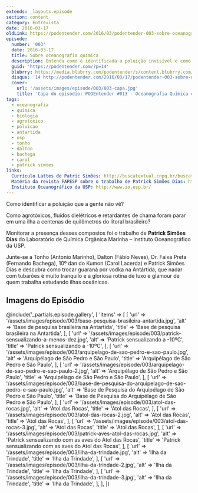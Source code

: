 ```yaml
---
extends: _layouts.episode
section: content
category: Entrevista
date: 2016-03-17
oldLink: https://podentender.com/2016/03/podentender-003-sobre-oceanografia-quimica.html
episode:
  number: '003'
  date: 2016-03-17
  title: Sobre oceanografia química
  description: Entenda como é identificada a poluição invisível e como agrotóxicos e outros poluentes foram parar em uma ilha há centenas de quilômetros do litoral brasileiro. 
  guid: 'https://podentender.com/?p=14'
  blubrry: https://media.blubrry.com/podentender/s/content.blubrry.com/podentender/PODEntender_003_sobre_oceanografia_quimica.mp3
  disqus: '14 http://podentender.com/2016/03/17/podentender-003-sobre-oceanografia-quimica/'
  cover:
    url: '/assets/images/episode/003/003-capa.jpg'
    title: 'Capa do episódio: PODEntender #013 - Oceanografia Química com Patrick Simões Dias'
tags:
  - oceanografia
  - quimica
  - biologia
  - agrotoxico
  - poluicao
  - antartida
  - usp
  - tonho
  - dalton
  - bachega
  - carol
  - patrick simoes
links:
  Currículo Lattes de Patric Simões: http://buscatextual.cnpq.br/buscatextual/visualizacv.do?id=K4262622Y4
  Matéria da revista FAPESP sobre o trabalho de Patrick Simões Dias: http://revistapesquisa.fapesp.br/2013/07/26/poluicao-que-vem-de-longe/
  Instituto Oceanográfico da USP: http://www.io.usp.br/
---
```


Como identificar a poluição que a gente não vê?

Como agrotóxicos, fluídos dielétricos e retardantes de chama
foram parar em uma ilha a centenas de quilômetros do litoral
brasileiro?

Monitorar a presença desses compostos foi o trabalho de
**Patrick Simões Dias** do Laboratório de Química Orgânica Marinha
– Instituto Oceanográfico da USP.

Junte-se a Tonho (Antonio Marinho), Dalton (Fábio Neves),
Dr. Faixa Preta (Fernando Bachega), 10º dan do Kumon (Carol Lacerda)
e Patrick Simões Dias e descubra como trocar guaraná por vodka na
Antártida, que nadar com tubarões é muito tranquilo e a
gloriosa rotina de luxo e glamour de quem trabalha estudando
ilhas oceânicas.

## Imagens do Episódio

@include('_partials.episode.gallery', [
    'items' => [
        [
            'url' => '/assets/images/episode/003/base-pesquisa-brasileira-antartida.jpg',
            'alt' => 'Base de pesquisa brasileira na Antartida',
            'title' => 'Base de pesquisa brasileira na Antartida',
        ],
        [
            'url' => '/assets/images/episode/003/patrick-sensualizando-a-menos-dez.jpg',
            'alt' => 'Patrick sensualizando a -10ºC',
            'title' => 'Patrick sensualizando a -10ºC',
        ],
        [
            'url' => '/assets/images/episode/003/arquipelago-de-sao-pedro-e-sao-paulo.jpg',
            'alt' => 'Arquipélago de São Pedro e São Paulo',
            'title' => 'Arquipélago de São Pedro e São Paulo',
        ],
        [
            'url' => '/assets/images/episode/003/arquipelago-de-sao-pedro-e-sao-paulo-2.jpg',
            'alt' => 'Arquipélago de São Pedro e São Paulo',
            'title' => 'Arquipélago de São Pedro e São Paulo',
        ],
        [
            'url' => '/assets/images/episode/003/base-de-pesquisa-do-arquipelago-de-sao-pedro-e-sao-paulo.jpg',
            'alt' => 'Base de Pesquisa do Arquipélago de São Pedro e São Paulo',
            'title' => 'Base de Pesquisa do Arquipélago de São Pedro e São Paulo',
        ],
        [
            'url' => '/assets/images/episode/003/atol-das-rocas.jpg',
            'alt' => 'Atol das Rocas',
            'title' => 'Atol das Rocas',
        ],
        [
            'url' => '/assets/images/episode/003/atol-das-rocas-2.jpg',
            'alt' => 'Atol das Rocas',
            'title' => 'Atol das Rocas',
        ],
        [
            'url' => '/assets/images/episode/003/atol-das-rocas-3.jpg',
            'alt' => 'Atol das Rocas',
            'title' => 'Atol das Rocas',
        ],
        [
            'url' => '/assets/images/episode/003/patrick-aves-atol-das-rocas.jpg',
            'alt' => 'Patrick sensualizando com as aves do Atol das Rocas',
            'title' => 'Patrick sensualizando com as aves do Atol das Rocas',
        ],
        [
            'url' => '/assets/images/episode/003/ilha-da-trindade.jpg',
            'alt' => 'Ilha da Trindade',
            'title' => 'Ilha da Trindade',
        ],
        [
            'url' => '/assets/images/episode/003/ilha-da-trindade-2.jpg',
            'alt' => 'Ilha da Trindade',
            'title' => 'Ilha da Trindade',
        ],
        [
            'url' => '/assets/images/episode/003/ilha-da-trindade-3.jpg',
            'alt' => 'Ilha da Trindade',
            'title' => 'Ilha da Trindade',
        ],
    ],
])
